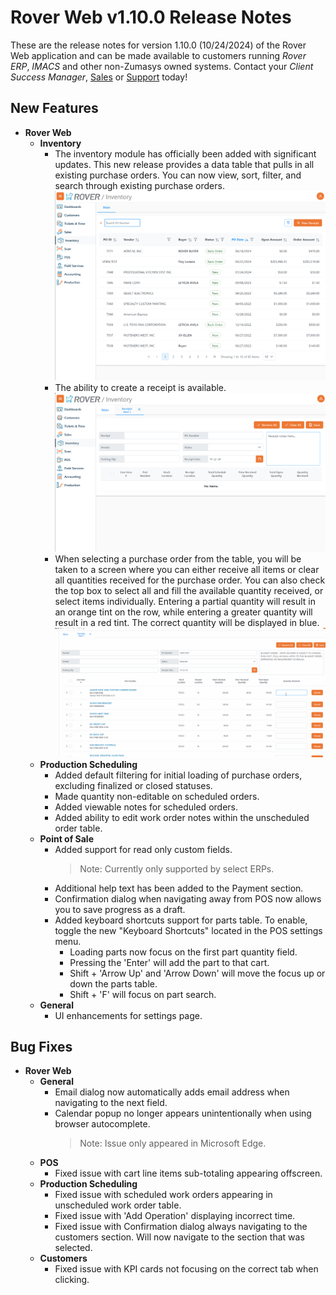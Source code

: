 # Rover Web v1.10.0 Release Notes

<badge text= "Version 1.10.0" vertical="middle" />

<PageHeader />

These are the release notes for version 1.10.0 (10/24/2024) of the Rover Web application and can be made available to customers running _Rover ERP_, _IMACS_ and other non-Zumasys owned systems. Contact your _Client Success Manager_, [Sales](mailto:sales@zumasys.com?subject=Rover%20Web%20v1.10.0) or [Support](mailto:help@zumasys.com?subject=Rover%20Web%20v1.10.0) today!

## New Features

- **Rover Web**
  - **Inventory**
    - The inventory module has officially been added with significant updates. This new release provides a data table that pulls in all existing purchase orders. You can now view, sort, filter, and search through existing purchase orders.
      ![Inventory](./inventory-module.png)
    - The ability to create a receipt is available.
      ![New Receipt](./new-receipt.png)
    - When selecting a purchase order from the table, you will be taken to a screen where you can either receive all items or clear all quantities received for the purchase order. You can also check the top box to select all and fill the available quantity received, or select items individually. Entering a partial quantity will result in an orange tint on the row, while entering a greater quantity will result in a red tint. The correct quantity will be displayed in blue.
      ![Select Receipt](./inventory-row-handling.gif)
  - **Production Scheduling**
    - Added default filtering for initial loading of purchase orders, excluding finalized or closed statuses.
    - Made quantity non-editable on scheduled orders.
    - Added viewable notes for scheduled orders.
    - Added ability to edit work order notes within the unscheduled order table.
  - **Point of Sale**
    - Added support for read only custom fields.
      > Note: Currently only supported by select ERPs.
    - Additional help text has been added to the Payment section.
    - Confirmation dialog when navigating away from POS now allows you to save progress as a draft.
    - Added keyboard shortcuts support for parts table. To enable, toggle the new "Keyboard Shortcuts" located in the POS settings menu.
      - Loading parts now focus on the first part quantity field.
      - Pressing the 'Enter' will add the part to that cart.
      - Shift + 'Arrow Up' and 'Arrow Down' will move the focus up or down the parts table.
      - Shift + 'F' will focus on part search.
  - **General**
    - UI enhancements for settings page.

## Bug Fixes

- **Rover Web**
  - **General**
    - Email dialog now automatically adds email address when navigating to the next field.
    - Calendar popup no longer appears unintentionally when using browser autocomplete.
      > Note: Issue only appeared in Microsoft Edge.
  - **POS**
    - Fixed issue with cart line items sub-totaling appearing offscreen.
  - **Production Scheduling**
    - Fixed issue with scheduled work orders appearing in unscheduled work order table.
    - Fixed issue with 'Add Operation' displaying incorrect time.
    - Fixed issue with Confirmation dialog always navigating to the customers section. Will now navigate to the section that was selected.
  - **Customers**
    - Fixed issue with KPI cards not focusing on the correct tab when clicking.
